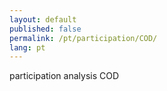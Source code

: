 ```yaml
---
layout: default
published: false
permalink: /pt/participation/COD/
lang: pt
---
```


participation analysis COD
